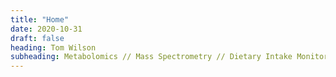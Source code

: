 ```yaml
---
title: "Home"
date: 2020-10-31
draft: false
heading: Tom Wilson
subheading: Metabolomics // Mass Spectrometry // Dietary Intake Monitoring // Healthy Ageing // Undernutrition
---
```



